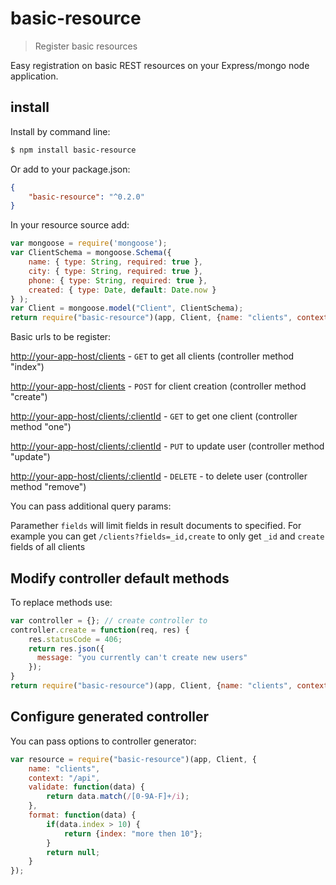 # basic-resource

> Register basic resources

Easy registration on basic REST resources on your Express/mongo node application.

## install

Install by command line:

```sh
$ npm install basic-resource
```

Or add to your package.json:

```json
{
    "basic-resource": "^0.2.0"
}
```

In your resource source add:

```js
var mongoose = require('mongoose');
var ClientSchema = mongoose.Schema({
    name: { type: String, required: true },
    city: { type: String, required: true },
    phone: { type: String, required: true },
    created: { type: Date, default: Date.now }
} );
var Client = mongoose.model("Client", ClientSchema);
return require("basic-resource")(app, Client, {name: "clients", context: "/api"});
```

Basic urls to be register:

[http://your-app-host/clients]() - `GET` to get all clients (controller method "index")

[http://your-app-host/clients]() - `POST` for client creation (controller method "create")

[http://your-app-host/clients/:clientId]() - `GET` to get one client (controller method "one")

[http://your-app-host/clients/:clientId]() - `PUT` to update user (controller method "update")

[http://your-app-host/clients/:clientId]() - `DELETE` - to delete user (controller method "remove")

You can pass additional query params:

Paramether `fields` will limit fields in result documents to specified. For example you can get `/clients?fields=_id,create` to only get `_id` and `create` fields of all clients

## Modify controller default methods

To replace methods use:

```js
var controller = {}; // create controller to 
controller.create = function(req, res) {
    res.statusCode = 406;
    return res.json({
      message: "you currently can't create new users"
    });
}
return require("basic-resource")(app, Client, {name: "clients", context: "/api", controller: controller});
```

## Configure generated controller

You can pass options to controller generator:

```js
var resource = require("basic-resource")(app, Client, {
    name: "clients", 
    context: "/api",
    validate: function(data) {
        return data.match(/[0-9A-F]+/i);
    },
    format: function(data) {
        if(data.index > 10) {
            return {index: "more then 10"};
        }
        return null;
    }
});
```



